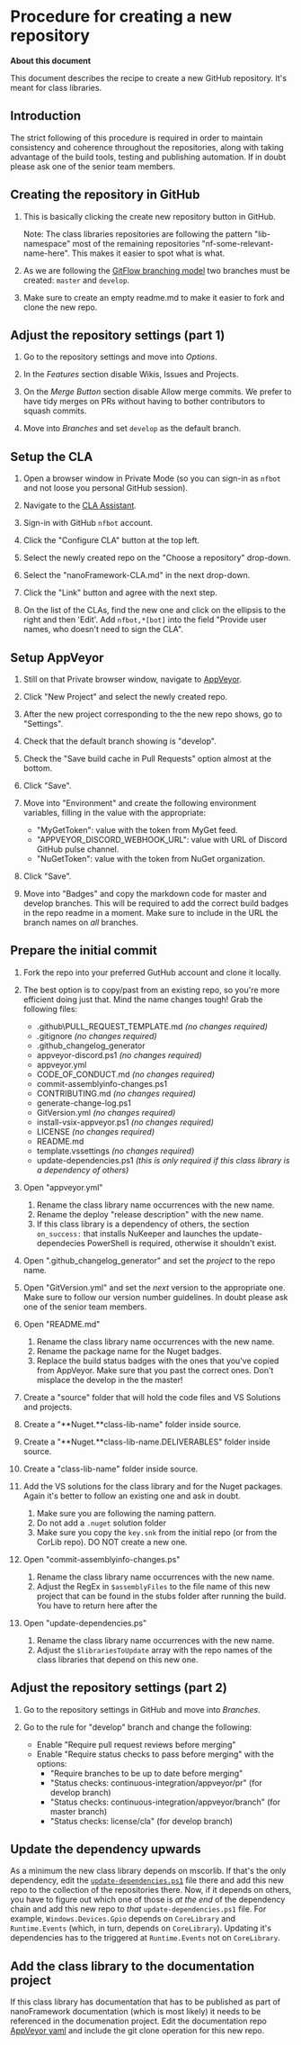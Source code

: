 # Procedure for creating a new repository

**About this document**

This document describes the recipe to create a new GitHub repository. It's meant for class libraries.

## Introduction

The strict following of this procedure is required in order to maintain consistency and coherence throughout the repositories, along with taking advantage of the build tools, testing and publishing automation.
If in doubt please ask one of the senior team members.

## Creating the repository in GitHub

1. This is basically clicking the create new repository button in GitHub. 

    Note: The class libraries repositories are following the pattern "lib-namespace" most of the remaining repositories "nf-some-relevant-name-here". This makes it easier to spot what is what.

2. As we are following the [GitFlow branching model](http://nvie.com/posts/a-successful-git-branching-model/) two branches must be created: `master` and `develop`.

3. Make sure to create an empty readme.md to make it easier to fork and clone the new repo.

## Adjust the repository settings (part 1)

1. Go to the repository settings and move into _Options_.

2. In the _Features_ section disable Wikis, Issues and Projects.

3. On the _Merge Button_ section disable Allow merge commits. We prefer to have tidy merges on PRs without having to bother contributors to squash commits.

4. Move into _Branches_ and set `develop` as the default branch.

## Setup the CLA

1. Open a browser window in Private Mode (so you can sign-in as `nfbot` and not loose you personal GitHub session).

2. Navigate to the [CLA Assistant](https://cla-assistant.io/).

3. Sign-in with GitHub `nfbot` account.

4. Click the "Configure CLA" button at the top left.

5. Select the newly created repo on the "Choose a repository" drop-down.

6. Select the "nanoFramework-CLA.md" in the next drop-down.

7. Click the "Link" button and agree with the next step.

8. On the list of the CLAs, find the new one and click on the ellipsis to the right and then 'Edit'. Add 
    `nfbot,*[bot]` into the field "Provide user names, who doesn't need to sign the CLA".

## Setup AppVeyor

1. Still on that Private browser window, navigate to [AppVeyor](https://ci.appveyor.com/projects).

2. Click "New Project" and select the newly created repo.

3. After the new project corresponding to the the new repo shows, go to "Settings".

4. Check that the default branch showing is "develop".

5. Check the "Save build cache in Pull Requests" option almost at the bottom.

6. Click "Save".

7. Move into "Environment" and create the following environment variables, filling in the value with the appropriate:
    - "MyGetToken": value with the token from MyGet feed.
    - "APPVEYOR_DISCORD_WEBHOOK_URL": value with URL of Discord GitHub pulse channel.
    - "NuGetToken": value with the token from NuGet organization.

8. Click "Save".

9. Move into "Badges" and copy the markdown code for master and develop branches. This will be required to add the correct build badges in the repo readme in a moment. Make sure to include in the URL the branch names on _all_ branches.

## Prepare the initial commit

1. Fork the repo into your preferred GutHub account and clone it locally.

2. The best option is to copy/past from an existing repo, so you're more efficient doing just that. Mind the name changes tough! Grab the following files:
    - .github\PULL_REQUEST_TEMPLATE.md _(no changes required)_
    - .gitignore _(no changes required)_
    - .github_changelog_generator
    - appveyor-discord.ps1 _(no changes required)_
    - appveyor.yml
    - CODE_OF_CONDUCT.md _(no changes required)_
    - commit-assemblyinfo-changes.ps1
    - CONTRIBUTING.md _(no changes required)_
    - generate-change-log.ps1
    - GitVersion.yml _(no changes required)_
    - install-vsix-appveyor.ps1 _(no changes required)_
    - LICENSE _(no changes required)_
    - README.md
    - template.vssettings _(no changes required)_
    - update-dependencies.ps1 _(this is only required if this class library is a dependency of others)_

3. Open "appveyor.yml"
    1. Rename the class library name occurrences with the new name.
    2. Rename the deploy "release description" with the new name.
    3. If this class library is a dependency of others, the section `on_success:` that installs NuKeeper and launches the update-dependecies PowerShell is required, otherwise it shouldn't exist.

4. Open ".github_changelog_generator" and set the _project_ to the repo name.

5. Open "GitVersion.yml" and set the _next_ version to the appropriate one. Make sure to follow our version number guidelines. In doubt please ask one of the senior team members.

6. Open "README.md"
    1. Rename the class library name occurrences with  the new name.
    2. Rename the package name for the Nuget badges.
    3. Replace the build status badges with the ones that you've copied from AppVeyor. Make sure that you past the correct ones. Don't misplace the develop in the the master!

7. Create a "source" folder that will hold the code files and VS Solutions and projects.

8. Create a "**Nuget.**class-lib-name" folder inside source.

9. Create a "**Nuget.**class-lib-name.DELIVERABLES" folder inside source.

10. Create a "class-lib-name" folder inside source.

11. Add the VS solutions for the class library and for the Nuget packages. Again it's better to follow an existing one and ask in doubt.
    1. Make sure you are following the naming pattern.
    2. Do not add a `.nuget` solution folder
    3. Make sure you copy the `key.snk` from the initial repo (or from the CorLib repo). DO NOT create a new one.

12. Open "commit-assemblyinfo-changes.ps"
    1. Rename the class library name occurrences with the new name.
    2. Adjust the RegEx in `$assemblyFiles` to the file name of this new project that can be found in the stubs folder after running the build. You have to return here after the

13. Open "update-dependencies.ps"
    1. Rename the class library name occurrences with the new name.
    2. Adjust the `$librariesToUpdate` array with the repo names of the class libraries that depend on this new one.

## Adjust the repository settings (part 2)

1. Go to the repository settings in GitHub and move into _Branches_.

2. Go to the rule for "develop" branch and change the following:
      - Enable "Require pull request reviews before merging"
      - Enable "Require status checks to pass before merging" with the options:
        - "Require branches to be up to date before merging"
        - "Status checks: continuous-integration/appveyor/pr" (for develop branch)
        - "Status checks: continuous-integration/appveyor/branch" (for master branch)
        - "Status checks: license/cla" (for develop branch)

## Update the dependency upwards

As a minimum the new class library depends on mscorlib. If that's the only dependency, edit the [`update-dependencies.ps1`](https://github.com/nanoframework/lib-CoreLibrary/blob/develop/update-dependencies.ps1) file there and add this new repo to the collection of the repositories there.
Now, if it depends on others, you have to figure out which one of those is _at the end_ of the dependency chain and add this new repo to _that_ `update-dependencies.ps1` file. For example, `Windows.Devices.Gpio` depends on `CoreLibrary` and `Runtime.Events` (which, in turn, depends on `CoreLibrary`). Updating it's dependencies has to the triggered at `Runtime.Events` not on `CoreLibrary`.

## Add the class library to the documentation project

If this class library has documentation that has to be published as part of nanoFramework documentation (which is most likely) it needs to be referenced in the documenation project.
Edit the documentation repo [AppVeyor yaml](https://github.com/nanoframework/nanoframework.github.io/blob/pages-source/appveyor.yml) and include the git clone operation for this new repo.
